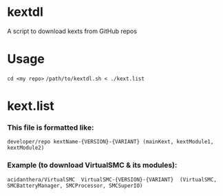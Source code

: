 # kextdl

A script to download kexts from GitHub repos

# Usage

`cd <my repo>`
`/path/to/kextdl.sh < ./kext.list`

# kext.list

### This file is formatted like:

```
developer/repo kextName-{VERSION}-{VARIANT} (mainKext, kextModule1, kextModule2)
```

### Example (to download VirtualSMC & its modules):

```
acidanthera/VirtualSMC  VirtualSMC-{VERSION}-{VARIANT}  (VirtualSMC, SMCBatteryManager, SMCProcessor, SMCSuperIO)
```
